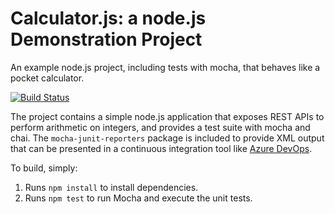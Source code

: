 Calculator.js: a node.js Demonstration Project
==============================================
An example node.js project, including tests with mocha, that behaves like
a pocket calculator.

[![Build Status](https://anborton.visualstudio.com/GitHubCalc/_apis/build/status/AnthonyBorton.calculator)](https://anborton.visualstudio.com/GitHubCalc/_build/latest?definitionId=15)

The project contains a simple node.js application that exposes REST APIs
to perform arithmetic on integers, and provides a test suite with mocha
and chai.  The `mocha-junit-reporters` package is included to provide XML
output that can be presented in a continuous integration tool like
[Azure DevOps](https://azure.com/devops).

To build, simply:

1. Runs `npm install` to install dependencies.
2. Runs `npm test` to run Mocha and execute the unit tests.

